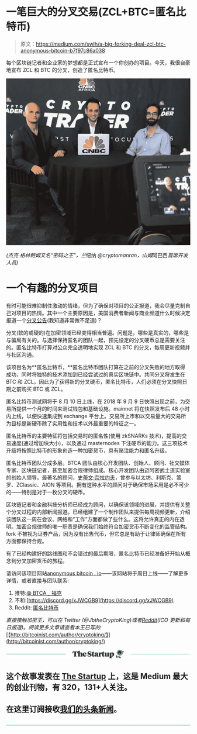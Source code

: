 # 一笔巨大的分叉交易(ZCL+BTC=匿名比特币)

> 原文：<https://medium.com/swlh/a-big-forking-deal-zcl-btc-anonymous-bitcoin-b7f97c86a038>

每个区块链记者和企业家的梦想都是正式宣布一个你创办的项目。今天，我很自豪地宣布 ZCL 和 BTC 的分叉，创造了匿名比特币。

![](img/93dad6bede486cb3cc5c82bc902d79b0.png)

*(杰克·格林鲍姆又名“密码之王”，兰*纽纳 *@cryptomanran，山姆*阿巴西*首席开发人员)*

# 一个有趣的分叉项目

有时可能很难抑制住激动的情绪，但为了确保对项目的公正报道，我会尽量克制自己对项目的热情。其中一个主要原因是，美国消费者新闻与商业频道什么时候决定报道一个[分叉公告](https://www.youtube.com/watch?v=hYDJ-lDYFKw&app=desktop)(我知道非常微不足道)？

分叉(软的或硬的)在加密领域已经变得相当普遍。问题是，哪些是真实的，哪些是与骗局有关的。与选择保持匿名的团队一起，预先设定的分叉硬币总是需要关注的。匿名比特币打算对公众完全透明地实现 ZCL 和 BTC 的分叉，每周更新视频并与社区沟通。

该项目名为**匿名比特币，**匿名比特币团队打算在之前的分叉失败的地方取得成功，同时将独特的技术添加到已经尝试过的真实区块链中。共同分叉将发生在 BTC 和 ZCL，因此为了获得新的分叉硬币，匿名比特币，人们必须在分叉快照日期之前购买 BTC 或 ZCL。

匿名比特币测试网将于 8 月 10 日上线，在 2018 年 9 月 9 日快照出现之前，为交易所提供一个月的时间来测试钱包和基础设施。mainnet 将在快照发布后 48 小时内上线，以便快速集成到 exchange 平台上。交易所上市和以交易量大的交易所为目标是新硬币除了实用性和技术以外最重要的特征之一。

匿名比特币的主要特征将包括交易时的匿名性(使用 zkSNARKs 技术)，提高的交易速度(通过增加块大小)，以及通过 masternodes 下注硬币的能力。这三项技术升级将按照比特币的形象创造一种加密货币，具有赌注能力和匿名升级。

匿名比特币团队分成多层。BTCA 团队由核心开发团队、创始人、顾问、社交媒体专家、区块链记者，甚至加密合规律师组成。核心开发团队由迈阿密武士道实验室的创始人领导。最著名的顾问，[史蒂文·奈拉约夫](https://www.linkedin.com/in/nerayoff/)，曾参与以太坊、利斯克、策罗、ZClassic、AION 等项目。拥有这种水平的顾问对于确保市场采用是必不可少的——特别是对于一枚分叉的硬币。

区块链记者和金融科技分析师已经成为顾问，以确保该领域的进展，并提供有关整个分叉过程的内部新闻报道。已经组建了一个制作团队来提供每周视频更新，介绍该团队这一周在会议、网络和“工作”方面都做了些什么。这将允许真正的内在透明。加密合规律师的唯一职责是确保我们始终符合加密货币不断变化的监管结构。fork 不被视为证券产品，因为没有出售代币，但它总是有助于让律师确保在所有方面都保持合规。

有了已经构建好的路线图和不会错过的最后期限，匿名比特币已经准备好开始从概念到分叉加密货币的旅程。

请访问该项目网站[anonymous bitcoin . io](http://anonymousbitcoin.io/)——该网站将于周日上线——了解更多详情，或者直接与团队联系:

1.  推特:[@ BTCA _ 福克](https://twitter.com/BTCA_FORK)
2.  不和:[https://discord.gg/xJWCGB9](https://discord.gg/xJWCGB9)
3.  Reddit: [匿名比特币](https://www.reddit.com/r/AnonymousBitcoin/)

*直接接触加密王，可以在 Twitter (@JbtheCryptoKing)或者*[*Reddit*](https://redd.it/81hj5q)*(ICO 更新和每日报道)。阅读更多文章请查看本王已写的:*[【http://bitcoinist.com/author/cryptoking/】](http://bitcoinist.com/author/cryptoking/)

[![](img/308a8d84fb9b2fab43d66c117fcc4bb4.png)](https://medium.com/swlh)

## 这个故事发表在 [The Startup](https://medium.com/swlh) 上，这是 Medium 最大的创业刊物，有 320，131+人关注。

## 在这里订阅接收[我们的头条新闻](http://growthsupply.com/the-startup-newsletter/)。

[![](img/b0164736ea17a63403e660de5dedf91a.png)](https://medium.com/swlh)
